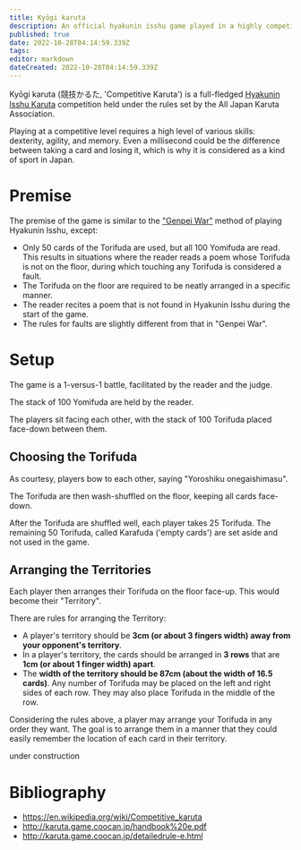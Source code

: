 ```yaml
---
title: Kyōgi karuta
description: An official hyakunin isshu game played in a highly competitive level. A fraction of a second could be the difference between taking a card!
published: true
date: 2022-10-28T04:14:59.339Z
tags: 
editor: markdown
dateCreated: 2022-10-28T04:14:59.339Z
---
```


Kyōgi karuta (競技かるた, 'Competitive Karuta') is a full-fledged [Hyakunin Isshu Karuta](/en/uta-garuta/ogura-hyakunin-isshu) competition held under the rules set by the All Japan Karuta Association.

Playing at a competitive level requires a high level of various skills: dexterity, agility, and memory. Even a millisecond could be the difference between taking a card and losing it, which is why it is considered as a kind of sport in Japan.

# Premise
The premise of the game is similar to the ["Genpei War"](/en/uta-garuta/ogura-hyakunin-isshu#genpei-war-%E6%BA%90%E5%B9%B3%E5%90%88%E6%88%A6-genpei-gassen) method of playing Hyakunin Isshu, except:
- Only 50 cards of the Torifuda are used, but all 100 Yomifuda are read. This results in situations where the reader reads a poem whose Torifuda is not on the floor, during which touching any Torifuda is considered a fault.
- The Torifuda on the floor are required to be neatly arranged in a specific manner.
- The reader recites a poem that is not found in Hyakunin Isshu during the start of the game.
- The rules for faults are slightly different from that in "Genpei War".

# Setup
The game is a 1-versus-1 battle, facilitated by the reader and the judge.

The stack of 100 Yomifuda are held by the reader.

The players sit facing each other, with the stack of 100 Torifuda placed face-down between them.

## Choosing the Torifuda
As courtesy, players bow to each other, saying "Yoroshiku onegaishimasu".

The Torifuda are then wash-shuffled on the floor, keeping all cards face-down.

After the Torifuda are shuffled well, each player takes 25 Torifuda. 
The remaining 50 Torifuda, called Karafuda ('empty cards') are set aside and not used in the game.

## Arranging the Territories
Each player then arranges their Torifuda on the floor face-up. This would become their "Territory".

There are rules for arranging the Territory:
- A player's territory should be **3cm (or about 3 fingers width) away from your opponent's territory**.
- In a player's territory, the cards should be arranged in **3 rows** that are **1cm (or about 1 finger width) apart**.
- The **width of the territory should be 87cm (about the width of 16.5 cards)**. Any number of Torifuda may be placed on the left and right sides of each row. They may also place Torifuda in the middle of the row.

Considering the rules above, a player may arrange your Torifuda in any order they want. The goal is to arrange them in a manner that they could easily remember the location of each card in their territory.

under construction

# Bibliography
- https://en.wikipedia.org/wiki/Competitive_karuta
- http://karuta.game.coocan.jp/handbook%20e.pdf
- http://karuta.game.coocan.jp/detailedrule-e.html